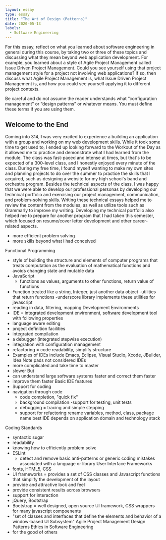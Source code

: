 ```yaml
---
layout: essay
type: essay
title: "The Art of Design (Patterns)"
date: 2020-05-13
labels:
  - Software Engineering
---
```


For this essay, reflect on what you learned about software engineering in general during this course, by taking two or three 
of these topics and discussing what they mean beyond web application development. For example, you learned about a style of 
Agile Project Management called Issue Driven Project Management. Could you see yourself using that project management style 
for a project not involving web applications? If so, then discuss what Agile Project Management is, what Issue Driven Project 
Management is, and how you could see yourself applying it to different project contexts.

Be careful and do not assume the reader understands what “configuration management” or “design patterns” or whatever means. 
You must define these terms if you are using them.


## Welcome to the End

Coming into 314, I was very excited to experience a building an application with a group and working on my web development 
skills. While it took some time to get used to, I ended up looking forward to the Workout of the Day as it allowed me to 
practice and demonstrate what I had learned from the module. The class was fast-paced and intense at times, but that's to be 
expected of a 300-level class, and I honestly enjoyed every minute of the class. During my free time, I found 
myself wanting to make my own sites and planning projects to do over the summer to practice the skills that I acquired, such 
as designing a website for my high school's band and orchestra program. Besides the technical aspects of the class, I was 
happy that we were able to develop our professional personas by developing our technical portfolio and exercising our project 
management, communication, and problem-solving skills. Writing these technical essays helped me to review the content from the 
modules, as well as utilize tools such as Grammarly to improve my writing. Developing my technical portfolio also helped me to 
prepare for another program that I had taken this semester, which focused on resume/cover letter development and other career-
related aspects.

- more efficient problem solving
- more skills beyond what i had conceived

Functional Programming
- style of building the structure and elements of computer programs that treats computation as the 
evaluation of mathematical functions and avoids changing state and mutable data
- JavaScript
  - functions as values, arguments to other functions, return value of functions
 - Function treated like a string, Integer, just another data object
 -utilities that return functions
 -underscore library implements these utilities for javascript
 - reading in data, filtering, mapping
Development Environments
- IDE = integrated development environment, software development tool with following properties
- language aware editing
- project definition facilities
- integrated compilation
- a debugger (integrated stepwise execution)
- integration with configuration management
- refactoring = code readability, simplify structure
- Examples of IDEs include Emacs, Eclipse, Visual Studio, Xcode, JBuilder, Idea
Note pads not considered IDEs
- more complicated and take time to master
- slower
But
- can understand large software systems faster and correct them faster
- improve them faster
Basic IDE features
- Support for coding 
- navigation through code
  - code completion, "quick fix"
  - background compilation
  -support for testing, unit tests
  - debugging = tracing and simple stepping
  - support for refactoring
rename variables, method, class, package name
best IDE depends on application domain and technology stack
   
Coding Standards
- syntactic sugar
- readability
- knowing how to efficiently problem solve
- ESLint
  - detect and remove basic anti-patterns or generic coding mistakes associated with a language or library
User Interface Frameworks
- fonts, HTML5, CSS
- UI frameworks = provides a set of CSS classes and Javascript functions that simplify the development of 
the layout
- provide and attractive look and feel
- provide consistent results across browsers
- support for interaction
- jQuery, Bootstrap
- Bootstrap = well designed, open source UI framework, CSS wrappers for many javascript compoenents
- "set of classes and interfaces that define the elements and behavior of a window-based UI Subsystem"
Agile Project Management
Design Patterns
Ethics in Software Engineering
- for the good of others
